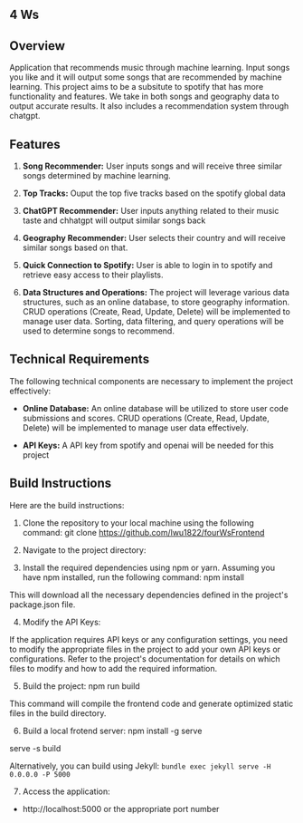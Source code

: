 ## 4 Ws

## Overview

Application that recommends music through machine learning. Input songs you like and it will output some songs that are recommended by machine learning. This project aims to be a subsitute to spotify that has more functionality and features. We take in both songs and geography data to output accurate results. It also includes a recommendation system through chatgpt.

## Features

1. **Song Recommender:** User inputs songs and will receive three similar songs determined by machine learning.

2. **Top Tracks:** Ouput the top five tracks based on the spotify global data

3. **ChatGPT Recommender:** User inputs anything related to their music taste and chhatgpt will output similar songs back

4. **Geography Recommender:** User selects their country and will receive similar songs based on that.

5. **Quick Connection to Spotify:** User is able to login in to spotify and retrieve easy access to their playlists.

6. **Data Structures and Operations:** The project will leverage various data structures, such as an online database, to store geography information. CRUD operations (Create, Read, Update, Delete) will be implemented to manage user data. Sorting, data filtering, and query operations will be used to determine songs to recommend.
## Technical Requirements

The following technical components are necessary to implement the project effectively:

- **Online Database:** An online database will be utilized to store user code submissions and scores. CRUD operations (Create, Read, Update, Delete) will be implemented to manage user data effectively.

- **API Keys:** A API key from spotify and openai will be needed for this project

## Build Instructions

Here are the build instructions:

1. Clone the repository to your local machine using the following command:
git clone https://github.com/lwu1822/fourWsFrontend

2. Navigate to the project directory:

3. Install the required dependencies using npm or yarn. Assuming you have npm installed, run the following command:
npm install

This will download all the necessary dependencies defined in the project's package.json file.

4. Modify the API Keys:

If the application requires API keys or any configuration settings, you need to modify the appropriate files in the project to add your own API keys or configurations. Refer to the project's documentation for details on which files to modify and how to add the required information.

5. Build the project:
npm run build

This command will compile the frontend code and generate optimized static files in the build directory.

6. Build a local frotend server:
npm install -g serve

serve -s build

Alternatively, you can build using Jekyll: `bundle exec jekyll serve -H 0.0.0.0 -P 5000`

7. Access the application:
- http://localhost:5000 or the appropriate port number
